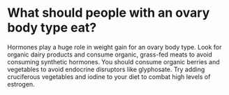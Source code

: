 # What should people with an ovary body type eat?

Hormones play a huge role in weight gain for an ovary body type. Look for organic dairy products and consume organic, grass-fed meats to avoid consuming synthetic hormones. You should consume organic berries and vegetables to avoid endocrine disruptors like glyphosate. Try adding cruciferous vegetables and iodine to your diet to combat high levels of estrogen.